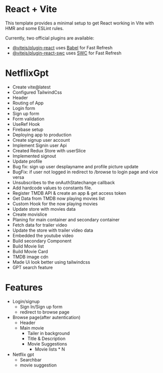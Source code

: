 # React + Vite

This template provides a minimal setup to get React working in Vite with HMR and some ESLint rules.

Currently, two official plugins are available:

- [@vitejs/plugin-react](https://github.com/vitejs/vite-plugin-react/blob/main/packages/plugin-react/README.md) uses [Babel](https://babeljs.io/) for Fast Refresh
- [@vitejs/plugin-react-swc](https://github.com/vitejs/vite-plugin-react-swc) uses [SWC](https://swc.rs/) for Fast Refresh

# NetflixGpt

- Create vite@latest
- Configured TailwindCss
- Header
- Routing of App
- Login form
- Sign up form
- Form validation
- UseRef Hook
- Firebase setup
- Deploying app to production
- Create signup user account
- Implement Signin user Api
- Created Redux Store with userSlice
- Implemented signout
- Update profile
- Bug fix: sign up user desplayname and profile picture update
- BugFix: if user not logged in redirect to /browse to login page and vice versa
- Unsubscribes to the onAuthStatechange callback
- Add hardcode values to constants file.
- Register TMDB API & create an app & get access token
- Get Data from TMDB now playing movies list
- Custom Hook for the now playing movies
- Update store with movies data
- Create movislice
- Planing for main container and secondary container
- Fetch data for trailer video
- Update the store with trailer video data
- Embedded the youtube video
- Build secondary Component
- Build Movie list
- Build Movie Card
- TMDB image cdn
- Made Ui look better using tailwindcss
- GPT search feature

# Features

- Login/signup
  - Sign In/Sign up form
  - redirect to browse page
- Browse page(after autentication)
  - Header
  - Main movie
    - Tailer in background
    - Title & Description
    - Movie Suggestions
      - Movie lists \* N
- Netflix gpt
  - Searchbar
  - movie suggestion
